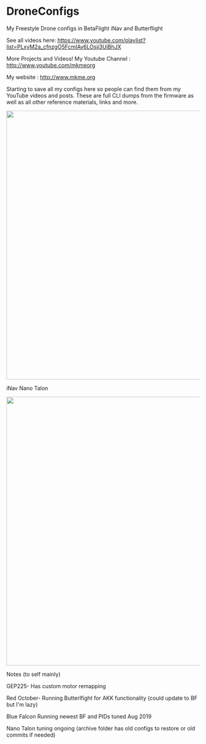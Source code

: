 # DroneConfigs
My Freestyle Drone configs in BetaFlight iNav and Butterflight

See all videos here: https://www.youtube.com/playlist?list=PLxyM2a_cfnzgO5FcmIAv6LOsji3UiBhJX

More Projects and Videos! My Youtube Channel : http://www.youtube.com/mkmeorg

My website : http://www.mkme.org

Starting to save all my configs here so people can find them from my YouTube videos and posts. These are full CLI dumps from the firmware as well as all other reference materials, links and more.  


<img src="https://github.com/MKme/DroneConfigs/blob/master/Images/2019-02-15%2020.00.52.jpg" width="700"/>

iNav Nano Talon

<img src="https://github.com/MKme/DroneConfigs/blob/master/Images/talon.jpg" width="700"/>

Notes (to self mainly)

GEP225- Has custom motor remapping

Red October- Running Butterlfight for AKK functionality (could update to BF but I'm lazy)

Blue Falcon Running newest BF and PIDs tuned Aug 2019

Nano Talon tuning ongoing (archive folder has old configs to restore or old commits if needed)



